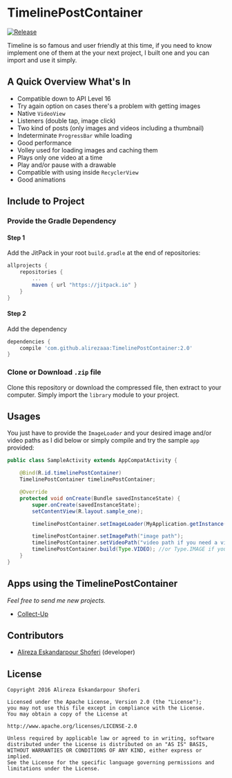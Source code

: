 # TimelinePostContainer

[![Release](https://jitpack.io/v/com.github.alirezaaa/TimelinePostContainer.svg)](https://jitpack.io/#alirezaaa/TimelinePostContainer)

Timeline is so famous and user friendly at this time, if you need to know implement one of them at the your next project, I built one and you can import and use it simply.

## A Quick Overview What's In
* Compatible down to API Level 16
* Try again option on cases there's a problem with getting images
* Native `VideoView`
* Listeners (double tap, image click)
* Two kind of posts (only images and videos including a thumbnail)
* Indeterminate `ProgressBar` while loading
* Good performance
* Volley used for loading images and caching them
* Plays only one video at a time
* Play and/or pause with a drawable
* Compatible with using inside `RecyclerView`
* Good animations

## Include to Project
### Provide the Gradle Dependency
#### Step 1
Add the JitPack in your root `build.gradle` at the end of repositories:
```gradle
allprojects {
    repositories {
        ...
        maven { url "https://jitpack.io" }
    }
}
```
#### Step 2
Add the dependency
```gradle
dependencies {
    compile 'com.github.alirezaaa:TimelinePostContainer:2.0'
}
```
### Clone or Download `.zip` file
Clone this repository or download the compressed file, then extract to your computer. Simply import the `library` module to your project.

## Usages
You just have to provide the `ImageLoader` and your desired image and/or video paths as I did below or simply compile and try the sample `app` provided:
```java
public class SampleActivity extends AppCompatActivity {

    @Bind(R.id.timelinePostContainer)
    TimelinePostContainer timelinePostContainer;

    @Override
    protected void onCreate(Bundle savedInstanceState) {
        super.onCreate(savedInstanceState);
        setContentView(R.layout.sample_one);

        timelinePostContainer.setImageLoader(MyApplication.getInstance().getImageLoader());

        timelinePostContainer.setImagePath("image path");
        timelinePostContainer.setVideoPath("video path if you need a video implementation");
        timelinePostContainer.build(Type.VIDEO); //or Type.IMAGE if you need a image implementation
    }
}
```

## Apps using the TimelinePostContainer
*Feel free to send me new projects.*
- [Collect-Up](http://collect-up.com)

## Contributors
- [Alireza Eskandarpour Shoferi](https://twitter.com/enormoustheory) (developer)

## License
    Copyright 2016 Alireza Eskandarpour Shoferi
    
    Licensed under the Apache License, Version 2.0 (the "License");
    you may not use this file except in compliance with the License.
    You may obtain a copy of the License at
    
    http://www.apache.org/licenses/LICENSE-2.0
    
    Unless required by applicable law or agreed to in writing, software
    distributed under the License is distributed on an "AS IS" BASIS,
    WITHOUT WARRANTIES OR CONDITIONS OF ANY KIND, either express or implied.
    See the License for the specific language governing permissions and
    limitations under the License.
